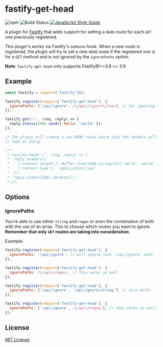 # fastify-get-head

![npm](https://img.shields.io/npm/v/fastify-get-head?color=dark-green&style=flat-square)
![Build Status](https://github.com/MetCoder95/fastify-get-head/workflows/CI/badge.svg?branch=main)
[![JavaScript Style Guide](https://img.shields.io/badge/code_style-standard-brightgreen.svg)](https://standardjs.com)

A plugin for [Fastify](http://fastify.io/) that adds support for setting a `HEAD` route for each `GET` one previously registered.

This plugin's works via Fastify's `onRoute` hook. When a new route is registered, the plugin will try to set a new `HEAD` route if the registered one is for a `GET` method and is not ignored by the `ignorePaths` option.

**Note**: `fastify-get-head` only supports Fastify@>=3.8 <= 3.9

<!-- Will be updated once https://github.com/fastify/fastify/commit/449fc5c25e7d2e277e68bb3f4416cfd858a71cec is released -->

## Example

```js
const fastify = require('fastify')();

fastify.register(require('fastify-get-head'), {
  ignorePaths: ['/api/ignore', /\/api\/ignore\/too/], // For ignoring specific paths
});

fastify.get('/', (req, reply) => {
  reply.status(200).send({ hello: 'world' });
});

// The plugin will create a new HEAD route where just the headers will be sent
// Same as doing:

/** 
 * fastify.head('/', (req, reply) => {
 *  reply.headers({
 *    ['content-length']: Buffer.from(JSON.stringify({ hello: 'world' })).byteLength
 *    ['content-type']: 'application/json'
 *  });
 *  reply.status(200).send(null);
 * });
```

## Options

### ignorePaths

You're able to use either `string` and `regex` or even the combination of both with the use of an array. This to choose which routes you want to ignore. **Remember that only `GET` routes are taking into consideration**.

Example:

```javascript
fastify.register(require('fastify-get-head'), {
  ignorePaths: '/api/ignore', // will ignore just `/api/ignore` path
});

fastify.register(require('fastify-get-head'), {
  ignorePaths: /\/api\/regex/, // this works as well
});

fastify.register(require('fastify-get-head'), {
  ignorePaths: ['/api/ignore', '/api/ignore/string'], // also works
});

fastify.register(require('fastify-get-head'), {
  ignorePaths: ['/api/ignore', /\/api\/regex/], // this works as well!
});
```

## License

[MIT License](https://github.com/MetCoder95/fastify-get-head/blob/main/LICENSE)
